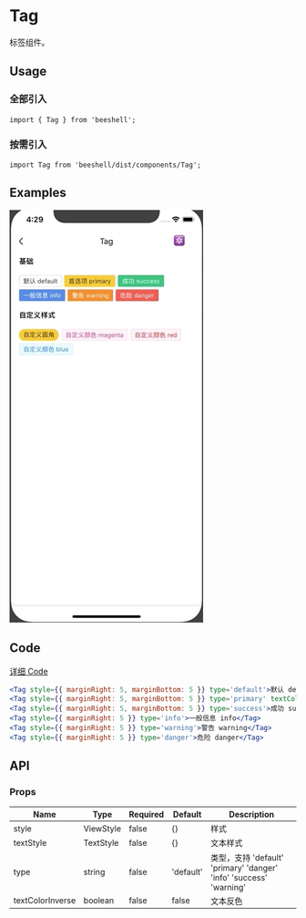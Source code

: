 # Tag

标签组件。

## Usage

### 全部引入
```
import { Tag } from 'beeshell';
```

### 按需引入
```
import Tag from 'beeshell/dist/components/Tag';
```

## Examples

![image](../images/Tag/1.gif)

## Code

[详细 Code](../../examples/Tag/index.tsx)

```jsx
<Tag style={{ marginRight: 5, marginBottom: 5 }} type='default'>默认 default</Tag>
<Tag style={{ marginRight: 5, marginBottom: 5 }} type='primary' textColorInverse>首选项 primary</Tag>
<Tag style={{ marginRight: 5, marginBottom: 5 }} type='success'>成功 success</Tag>
<Tag style={{ marginRight: 5 }} type='info'>一般信息 info</Tag>
<Tag style={{ marginRight: 5 }} type='warning'>警告 warning</Tag>
<Tag style={{ marginRight: 5 }} type='danger'>危险 danger</Tag>
```

## API

### Props

| Name | Type | Required | Default | Description |
| ---- | ---- | ---- | ---- | ---- |
| style | ViewStyle | false | {} | 样式 |
| textStyle | TextStyle | false | {} | 文本样式 |
| type | string | false | 'default' | 类型，支持 'default' 'primary' 'danger' 'info' 'success' 'warning' |
| textColorInverse | boolean | false | false |  文本反色 |

